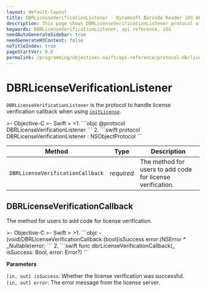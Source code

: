 ```yaml
---
layout: default-layout
title: DBRLicenseVerificationListener - Dynamsoft Barcode Reader iOS API Reference
description: This page shows DBRLicenseVerificationListener protocol of Dynamsoft Barcode Reader for iOS SDK.
keywords: DBRLicenseVerificationListener, api reference, iOS
needAutoGenerateSidebar: true
needGenerateH3Content: false
noTitleIndex: true
pageStartVer: 9.0
permalink: /programming/objectivec-swift/api-reference/protocol-dbrlicenseverificationlistener.html
---
```


# DBRLicenseVerificationListener

`DBRLicenseVerificationListener` is the protocol to handle license verification callback when using [`initLicense`](primary-license.md#initlicense).

<div class="sample-code-prefix"></div>
>- Objective-C
>- Swift
>
>1. 
```objc
@protocol DBRLicenseVerificationListener <NSObject>
```
2. 
```swift
protocol DBRLicenseVerificationListener : NSObjectProtocol
```

| Method | Type | Description |
| ------ | ---- | ----------- |
| `DBRLicenseVerificationCallback` | *required* | The method for users to add code for license verification. |

## DBRLicenseVerificationCallback

The method for users to add code for license verification.

<div class="sample-code-prefix"></div>
>- Objective-C
>- Swift
>
>1. 
```objc
- (void)DBRLicenseVerificationCallback:(bool)isSuccess error:(NSError * _Nullable)error;
```
2. 
```swift
func dbrLicenseVerificationCallback(_ isSuccess: Bool, error: Error?)
```

**Parameters**

`[in, out] isSuccess`: Whether the license verification was successful.  
`[in, out] error`: The error message from the license server.
